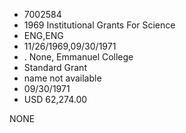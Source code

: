 * 7002584
* 1969 Institutional Grants For Science
* ENG,ENG
* 11/26/1969,09/30/1971
*  . None, Emmanuel College
* Standard Grant
*   name not available
* 09/30/1971
* USD 62,274.00

NONE